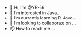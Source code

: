 - 👋 Hi, I’m @YR-56
- 👀 I’m interested in Java...
- 🌱 I’m currently learning R, Java...
- 💞️ I’m looking to collaborate on ...
- 📫 How to reach me ...

<!---
YR-56/YR-56 is a ✨ special ✨ repository because its `README.md` (this file) appears on your GitHub profile.
You can click the Preview link to take a look at your changes.
--->
